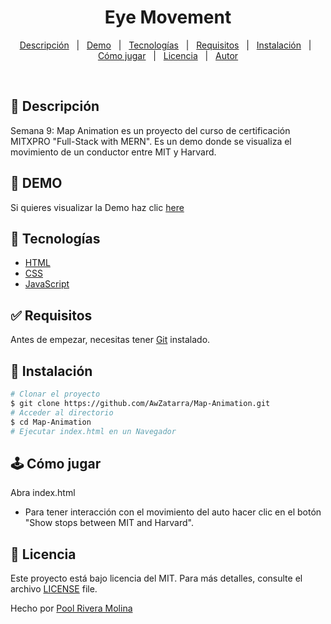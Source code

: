 # <h1 align="center">Eye Movement</h1>

<p align="center">
  <a href="#dart-descripción">Descripción</a> &#xa0; | &#xa0; 
  <a href="#dart-demo">Demo</a> &#xa0; | &#xa0;
  <a href="#art-tecnologías">Tecnologías</a> &#xa0; | &#xa0;
  <a href="#white_check_mark-requisitos">Requisitos</a> &#xa0; | &#xa0;
  <a href="#toolbox-instalación">Instalación</a> &#xa0; | &#xa0;
  <a href="#joystick-cómo-jugar">Cómo jugar</a> &#xa0; | &#xa0;
  <a href="#briefcase-licencia">Licencia</a> &#xa0; | &#xa0;
  <a href="https://github.com/AwZatarra" target="_blank" target="_blank">Autor</a>
</p>

<br>


## :dart: Descripción ##

Semana 9: Map Animation es un proyecto del curso de certificación MITXPRO "Full-Stack with MERN". Es un demo donde se visualiza el movimiento de un conductor entre MIT y Harvard.

## :dart: DEMO ##

Si quieres visualizar la Demo haz clic [here](https://awzatarra.github.io/Map-Animation/)

## :art: Tecnologías ##

- [HTML](https://www.w3schools.com/html/)
- [CSS](https://www.w3schools.com/css/)
- [JavaScript](https://www.w3schools.com/js/)

## :white_check_mark: Requisitos ##

Antes de empezar, necesitas tener [Git](https://git-scm.com) instalado.

## :toolbox: Instalación ##

```bash
# Clonar el proyecto
$ git clone https://github.com/AwZatarra/Map-Animation.git
# Acceder al directorio
$ cd Map-Animation
# Ejecutar index.html en un Navegador

```
## :joystick: Cómo jugar ##

Abra index.html
- Para tener interacción con el movimiento del auto hacer clic en el botón "Show stops between MIT and Harvard".


## :briefcase:	 Licencia ##

Este proyecto está bajo licencia del MIT. Para más detalles, consulte el archivo [LICENSE](LICENSE) file.


Hecho por <a href="https://github.com/AwZatarra" target="_blank">Pool Rivera Molina</a>
